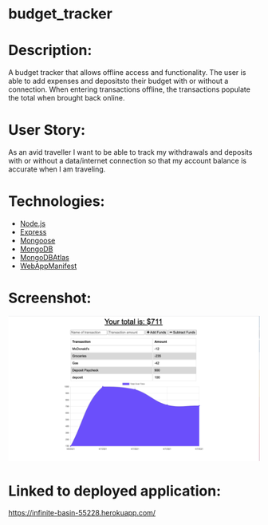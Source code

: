 # budget_tracker

# Description:
A budget tracker that allows offline access and functionality. The user is able to add expenses and depositsto their budget with or without a connection. When entering transactions offline, the transactions populate the total when brought back online.

# User Story:
As an avid traveller I want to be able to track my withdrawals and deposits with or without a data/internet connection so that my account balance is accurate when I am traveling.

# Technologies:
* [Node.js](https://nodejs.org/en/)
* [Express](https://expressjs.com/)
* [Mongoose](https://mongoosejs.com/)
* [MongoDB](https://www.mongodb.com/)
* [MongoDBAtlas](https://www.mongodb.com/cloud/atlas/)
* [WebAppManifest](https://developer.mozilla.org/en-US/docs/Web/Manifest) 

# Screenshot:

![alttext](public/assets/images/budget_tracker.png)

# Linked to deployed application:

https://infinite-basin-55228.herokuapp.com/

